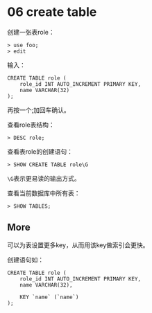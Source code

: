# 06 create table

创建一张表role：

```
> use foo;
> edit
```

输入：

```
CREATE TABLE role (
    role_id INT AUTO_INCREMENT PRIMARY KEY,
    name VARCHAR(32)
);
```

再按一个;加回车确认。

查看role表结构：

```
> DESC role;
```

查看表role的创建语句：

```
> SHOW CREATE TABLE role\G
```

`\G`表示更易读的输出方式。

查看当前数据库中所有表：

```
> SHOW TABLES;
```

## More

可以为表设置更多key，从而用该key做索引会更快。

创建语句如：

```
CREATE TABLE role (
    role_id INT AUTO_INCREMENT PRIMARY KEY,
    name VARCHAR(32),

    KEY `name` (`name`)
);
```
